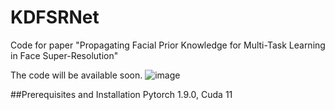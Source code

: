 # KDFSRNet
Code for paper "Propagating Facial Prior Knowledge for Multi-Task Learning in Face Super-Resolution"


The code will be available soon.
![image](https://user-images.githubusercontent.com/39185517/172369908-4b9698b9-bd92-4158-8a4b-ec05100c13f8.png)

##Prerequisites and Installation
Pytorch 1.9.0, Cuda 11

